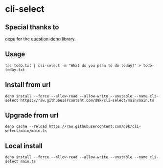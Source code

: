 # cli-select

## Special thanks to

[ocpu](https://github.com/ocpu) for the [question-deno](https://github.com/ocpu/question-deno) library. 

## Usage

```
tac todo.txt | cli-select -m "What do you plan to do today?" > todo-today.txt 
```

## Install from url

```
deno install --force --allow-read --allow-write --unstable --name cli-select https://raw.githubusercontent.com/d9k/cli-select/main/main.ts
```

## Upgrade from url

```
deno cache --reload https://raw.githubusercontent.com/d9k/cli-select/main/main.ts
```

## Local install

```
deno install --force --allow-read --allow-write --unstable --name cli-select main.ts
```
